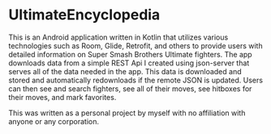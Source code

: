 # UltimateEncyclopedia

This is an Android application written in Kotlin that utilizes various technologies such as Room, Glide, Retrofit, and others to provide users with detailed information on Super Smash Brothers Ultimate fighters. The app downloads data from a simple REST Api I created using json-server that serves all of the data needed in the app. This data is downloaded and stored and automatically redownloads if the remote JSON is updated. Users can then see and search fighters, see all of their moves, see hitboxes for their moves, and mark favorites. 

This was written as a personal project by myself with no affiliation with anyone or any corporation.
